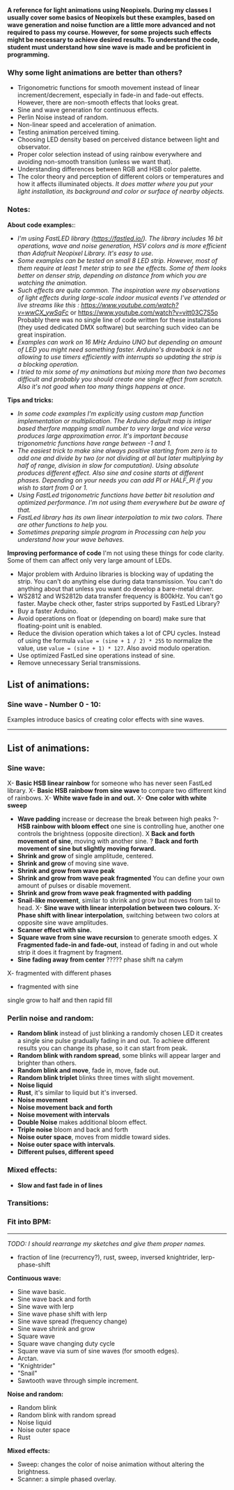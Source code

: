 **A reference for light animations using Neopixels. During my classes I usually cover some basics of Neopixels but these examples, based on wave generation and noise function are a little more advanced and not required to pass my course. However, for some projects such effects might be necessary to achieve desired results. To understand the code, student must understand how sine wave is made and be proficient in programming.**

### Why some light animations are better than others?
- Trigonometric functions for smooth movement instead of linear increment/decrement, especially in fade-in and fade-out effects. However, there are non-smooth effects that looks great.
- Sine and wave generation for continuous effects.
- Perlin Noise instead of random.
- Non-linear speed and acceleration of animation. 
- Testing animation perceived timing.
- Choosing LED density based on perceived distance between light and observator.
- Proper color selection instead of using rainbow everywhere and avoiding non-smooth transition (unless we want that).
- Understanding differences between RGB and HSB color palette.
- The color theory and perception of different colors or temperatures and how it affects illuminated objects. *It does matter where you put your light installation, its background and color or surface of nearby objects.*

### Notes:
**About code examples:**:
- *I'm using FastLED library (https://fastled.io/). The library includes 16 bit operations, wave and noise generation, HSV colors and is more efficient than Adafruit Neopixel Library. It's easy to use.*
- *Some examples can be tested on small 8 LED strip. However, most of them require at least 1 meter strip to see the effects. Some of them looks better on denser strip, depending on distance from which you are watching the animation.*
- *Such effects are quite common. The inspiration were my observations of light effects during large-scale indoor musical events I've attended or live streams like this : https://www.youtube.com/watch?v=wwCX_ywSqFc* or https://www.youtube.com/watch?v=vitt03C7S5o Probably there was no single line of code written for these installations (they used dedicated DMX software) but searching such video can be great inspiration.
- *Examples can work on 16 MHz Arduino UNO but depending on amount of LED you might need something faster. Arduino's drawback is not allowing to use timers efficiently with interrupts so updating the strip is a blocking operation.*
- *I tried to mix some of my animations but mixing more than two becomes difficult and probably you should create one single effect from scratch. Also it's not good when too many things happens at once.*

**Tips and tricks:**
- *In some code examples I'm explicitly using custom map function implementation or multiplication. The Arduino default map is intiger based therfore mapping small number to very large and vice versa produces large approximation error. It's important because trigonometric functions have range between -1 and 1.*
- *The easiest trick to make sine always positive starting from zero is to add one and divide by two (or not dividing at all but later multiplying by half of range, division in slow for computation). Using absolute produces different effect. Also sine and cosine starts at different phases. Depending on your needs you can add PI or HALF_PI if you wish to start from 0 or 1.*
- *Using FastLed trigonometric functions have better bit resolution and optimized performance. I'm not using them everywhere but be aware of that.*
- *FastLed library has its own linear interpolation to mix two colors. There are other functions to help you.*
- *Sometimes preparing simple program in Processing can help you understand how your wave behaves.*


**Improving performance of code**
I'm not using these things for code clarity. Some of them can affect only very large amount of LEDs.

- Major problem with Arduino libraries is blocking way of updating the strip. You can't do anything else during data transmission. You can't do anything about that unless you want do develop a bare-metal driver.
- WS2812 and WS2812b data transfer frequency is 800kHz. You can't go faster. Maybe check other, faster strips supported by FastLed Library?
- Buy a faster Arduino.
- Avoid operations on float or (depending on board) make sure that floating-point unit is enabled.
- Reduce the division operation which takes a lot of CPU cycles. Instead of using the formula `value = (sine + 1 / 2) * 255` to normalize the value, use `value = (sine + 1) * 127`. Also avoid modulo operation.
- Use optimized FastLed sine operations instead of sine.
- Remove unnecessary Serial transmissions.

## List of animations:

### Sine wave - Number 0 - 10:
Examples introduce basics of creating color effects with sine waves.

-------------

## List of animations:
### Sine wave:
X- **Basic HSB linear rainbow**  for someone who has never seen FastLed library.
X- **Basic HSB rainbow from sine wave** to compare two different kind of rainbows.
X- **White wave fade in and out.**
X- **One color with white sweep**
- **Wave padding** increase or decrease the break between high peaks
?- **HSB rainbow with bloom effect** one sine is controlling hue, another one controls the brightness (opposite direction).
X **Back and forth movement of sine**, moving with another sine.
? **Back and forth movement of sine but slightly moving forward.**
- **Shrink and grow** of single amplitude, centered.
- **Shrink and grow** of moving sine wave.
- **Shrink and grow from wave peak**
- **Shrink and grow from wave peak fragmented** You can define your own amount of pulses or disable movement.
- **Shrink and grow from wave peak fragmented with padding**
- **Snail-like movement**, similar to shrink and grow but moves from tail to head.
X- **Sine wave with linear interpolation between two colours.**
X- **Phase shift with linear interpolation**, switching between two colors at opposite sine wave amplitudes.
- **Scanner effect with sine.**
- **Square wave from sine wave recursion** to generate smooth edges.
X **Fragmented fade-in and fade-out**, instead of fading in and out whole strip it does it fragment by fragment.
- **Sine fading away from center** ????? phase shift na całym

X- fragmented with different phases
- fragmented with sine

single grow to half and then rapid fill

### Perlin noise and random:
- **Random blink** instead of just blinking a randomly chosen LED it creates a single sine pulse gradually fading in and out. To achieve different results you can change its phase, so it can start from peak.
- **Random blink with random spread**, some blinks will appear larger and brighter than others.
- **Random blink and move**, fade in, move, fade out.
- **Random blink triplet** blinks three times with slight movement.
- **Noise liquid**
- **Rust**, it's similar to liquid but it's inversed.
- **Noise movement**
- **Noise movement back and forth**
- **Noise movement with intervals**
- **Double Noise** makes additional bloom effect.
- **Triple noise** bloom and back and forth
- **Noise outer space**, moves from middle toward sides.
- **Noise outer space with intervals**.
- **Different pulses, different speed**

### Mixed effects:
- **Slow and fast fade in of lines**

### Transitions:

### Fit into BPM:


---------
*TODO: I should rearrange my sketches and give them proper names.*

- fraction of line (recurrency?), rust, sweep, inversed knightrider, lerp-phase-shift

**Continuous wave:**
- Sine wave basic.
- Sine wave back and forth
- Sine wave with lerp
- Sine wave phase shift with lerp
- Sine wave spread (frequency change)
- Sine wave shrink and grow
- Square wave
- Square wave changing duty cycle
- Square wave via sum of sine waves (for smooth edges).
- Arctan.
- "Knightrider"
- "Snail"
- Sawtooth wave through simple increment.


**Noise and random:**
- Random blink
- Random blink with random spread
- Noise liquid
- Noise outer space
- Rust

**Mixed effects:**
- Sweep: changes the color of noise animation without altering the brightness.
- Scanner: a simple phased overlay.
